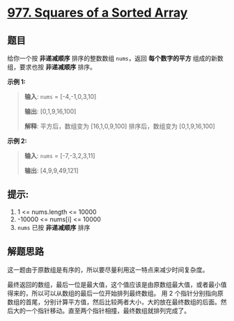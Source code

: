 # [977. Squares of a Sorted Array](https://leetcode.com/problems/squares-of-a-sorted-array/)

## 题目

给你一个按 **非递减顺序** 排序的整数数组 `nums`，返回 **每个数字的平方** 组成的新数组，要求也按 **非递减顺序** 排序。

**示例 1:**
> **输入**: `nums` = [-4,-1,0,3,10]
>
> **输出**: [0,1,9,16,100]
>
> **解释**: 平方后，数组变为 [16,1,0,9,100]
> 排序后，数组变为 [0,1,9,16,100]

**示例 2:**
> **输入**: `nums` = [-7,-3,2,3,11]
>
> **输出**: [4,9,9,49,121]

## 提示:

1. 1 <= nums.length <= 10000
2. -10000 <= nums[i] <= 10000
3. `nums` 已按 **非递减顺序** 排序

## 解题思路

这一题由于原数组是有序的，所以要尽量利用这一特点来减少时间复杂度。

最终返回的数组，最后一位是最大值，这个值应该是由原数组最大值，或者最小值得来的，所以可以从数组的最后一位开始排列最终数组。
用 2 个指针分别指向原数组的首尾，分别计算平方值，然后比较两者大小，大的放在最终数组的后面。然后大的一个指针移动。直至两个指针相撞，最终数组就排列完成了。

